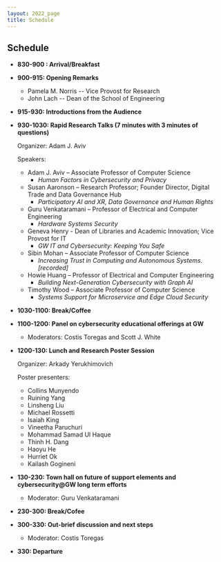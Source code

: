 ```yaml
---
layout: 2022_page
title: Schedule
---
```


## Schedule

* **830-900 : Arrival/Breakfast**

* **900-915: Opening Remarks**
  * Pamela M. Norris -- Vice Provost for Research
  * John Lach -- Dean of the School of Engineering

* **915-930: Introductions from the Audience**
 

* **930-1030: Rapid Research Talks (7 minutes with 3 minutes of questions)**

  Organizer: Adam J. Aviv

  Speakers:
  * Adam J. Aviv – Associate Professor of Computer Science
    * *Human Factors in Cybersecurity and Privacy*
  * Susan Aaronson – Research Professor; Founder Director, Digital Trade and Data Governance Hub 
    * *Participatory AI and XR, Data Governance and Human Rights*
  * Guru Venkataramani – Professor of Electrical and Computer Engineering 
    * *Hardware Systems Security*
  * Geneva Henry - Dean of Libraries and Academic Innovation; Vice Provost for IT
    * *GW IT and Cybersecurity: Keeping You Safe*
  * Sibin Mohan – Associate Professor of Computer Science
    * *Increasing Trust in Computing and Autonomous Systems. [recorded]*
  * Howie Huang – Professor of Electrical and Computer Engineering 
    * *Building Next-Generation Cybersecurity with Graph AI*
  * Timothy Wood – Associate Professor of Computer Science 
    * *Systems Support for Microservice and Edge Cloud Security*


* **1030-1100: Break/Coffee**

* **1100-1200: Panel on cybersecurity educational offerings at GW**
  * Moderators: Costis Toregas and Scott J. White
  
* **1200-130: Lunch and Research Poster Session**
  
  Organizer: Arkady Yerukhimovich

  Poster presenters:
  * Collins Munyendo
  * Ruining Yang
  * Linsheng Liu
  * Michael Rossetti
  * Isaiah King
  * Vineetha Paruchuri
  * Mohammad Samad Ul Haque
  * Thinh H. Dang
  * Haoyu He
  * Hurriet Ok
  * Kailash Gogineni

* **130-230: Town hall on future of support elements and cybersecurity@GW long term efforts**
  * Moderator: Guru Venkataramani
  
* **230-300: Break/Cofee**

* **300-330: Out-brief discussion and next steps**
  * Moderator: Costis Toregas
  
* **330: Departure**
